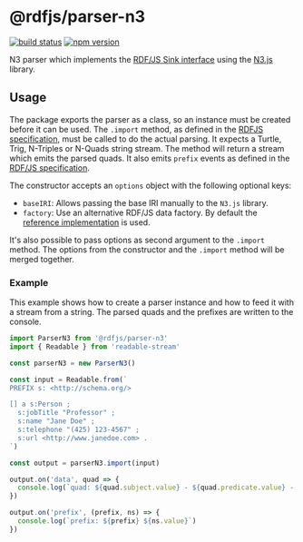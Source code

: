 # @rdfjs/parser-n3
[![build status](https://img.shields.io/github/actions/workflow/status/rdfjs-base/parser-n3/test.yaml?branch=master)](https://github.com/rdfjs-base/parser-n3/actions/workflows/test.yaml)
[![npm version](https://img.shields.io/npm/v/@rdfjs/parser-n3.svg)](https://www.npmjs.com/package/@rdfjs/parser-n3)

N3 parser which implements the [RDF/JS Sink interface](http://rdf.js.org/) using the [N3.js](https://github.com/rdfjs/N3.js) library.

## Usage

The package exports the parser as a class, so an instance must be created before it can be used.
The `.import` method, as defined in the [RDFJS specification](http://rdf.js.org/#sink-interface), must be called to do the actual parsing.
It expects a Turtle, Trig, N-Triples or N-Quads string stream.
The method will return a stream which emits the parsed quads.
It also emits `prefix` events as defined in the [RDF/JS specification](http://rdf.js.org/#dom-stream-prefix).

The constructor accepts an `options` object with the following optional keys:

- `baseIRI`: Allows passing the base IRI manually to the `N3.js` library.
- `factory`: Use an alternative RDF/JS data factory.
  By default the [reference implementation](https://github.com/rdfjs-base/data-model/) is used.

It's also possible to pass options as second argument to the `.import` method.
The options from the constructor and the `.import` method will be merged together.

### Example

This example shows how to create a parser instance and how to feed it with a stream from a string.
The parsed quads and the prefixes are written to the console.

```javascript
import ParserN3 from '@rdfjs/parser-n3'
import { Readable } from 'readable-stream'

const parserN3 = new ParserN3()

const input = Readable.from(`
PREFIX s: <http://schema.org/>

[] a s:Person ;
  s:jobTitle "Professor" ;
  s:name "Jane Doe" ;
  s:telephone "(425) 123-4567" ;
  s:url <http://www.janedoe.com> .
`)

const output = parserN3.import(input)

output.on('data', quad => {
  console.log(`quad: ${quad.subject.value} - ${quad.predicate.value} - ${quad.object.value}`)
})

output.on('prefix', (prefix, ns) => {
  console.log(`prefix: ${prefix} ${ns.value}`)
})
```
